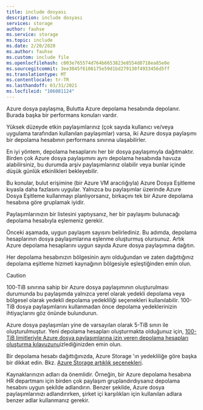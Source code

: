```yaml
---
title: include dosyası
description: include dosyası
services: storage
author: fauhse
ms.service: storage
ms.topic: include
ms.date: 2/20/2020
ms.author: fauhse
ms.custom: include file
ms.openlocfilehash: c003e765574d764b6653823e8554d0718ea85e0e
ms.sourcegitcommit: 3ee3045f6106175e59d1bd279130f4933456d5ff
ms.translationtype: MT
ms.contentlocale: tr-TR
ms.lasthandoff: 03/31/2021
ms.locfileid: "106081124"
---
```

Azure dosya paylaşma, Bulutta Azure depolama hesabında depolanır.
Burada başka bir performans konuları vardır.

Yüksek düzeyde etkin paylaşımlarınız (çok sayıda kullanıcı ve/veya uygulama tarafından kullanılan paylaşımlar) varsa, iki Azure dosya paylaşımı bir depolama hesabının performans sınırına ulaşabilirler.

En iyi yöntem, depolama hesaplarını her bir dosya paylaşımıyla dağıtmaktır.
Birden çok Azure dosya paylaşımını aynı depolama hesabında havuza alabilirsiniz, bu durumda arşiv paylaşımlarınız olabilir veya bunlar içinde düşük günlük etkinlikleri bekleyebilir.

Bu konular, bulut erişimine (bir Azure VM aracılığıyla) Azure Dosya Eşitleme kıyasla daha fazlasını uygular. Yalnızca bu paylaşımlar üzerinde Azure Dosya Eşitleme kullanmayı planlıyorsanız, birkaçını tek bir Azure depolama hesabına göre gruplamak iyidir.

Paylaşımlarınızın bir listesini yaptıysanız, her bir paylaşımı bulunacağı depolama hesabıyla eşlemeniz gerekir.

Önceki aşamada, uygun paylaşım sayısını belirlediniz. Bu adımda, depolama hesaplarının dosya paylaşımlarına eşlenme oluşturmuş olursunuz. Artık Azure depolama hesaplarını uygun sayıda Azure dosya paylaşımına dağıtın.

Her depolama hesabınızın bölgesinin aynı olduğundan ve zaten dağıttığınız depolama eşitleme hizmeti kaynağının bölgesiyle eşleştiğinden emin olun.

> [!CAUTION]
> 100-TiB sınırına sahip bir Azure dosya paylaşımının oluşturulması durumunda bu paylaşımda yalnızca yerel olarak yedekli depolama veya bölgesel olarak yedekli depolama yedekliliği seçenekleri kullanılabilir. 100-TiB dosya paylaşımlarını kullanmadan önce depolama yedeklerinizin ihtiyaçlarını göz önünde bulundurun.

Azure dosya paylaşımları yine de varsayılan olarak 5-TiB sınırı ile oluşturulmuştur. Yeni depolama hesapları oluşturmakta olduğunuz için, [100-TiB limitleriyle Azure dosya paylaşımlarına izin veren depolama hesapları oluşturma kılavuzunu](../articles/storage/files/storage-files-how-to-create-large-file-share.md)izlediğinizden emin olun.

Bir depolama hesabı dağıttığınızda, Azure Storage 'ın yedekliliğe göre başka bir dikkat edin. Bkz. [Azure Storage artıklık seçenekleri](../articles/storage/common/storage-redundancy.md).

Kaynaklarınızın adları da önemlidir. Örneğin, bir Azure depolama hesabına HR departmanı için birden çok paylaşım gruplandırdıysanız depolama hesabını uygun şekilde adlandırın. Benzer şekilde, Azure dosya paylaşımlarınızı adlandırırken, şirket içi karşılıkları için kullanılan adlara benzer adlar kullanmanız gerekir.